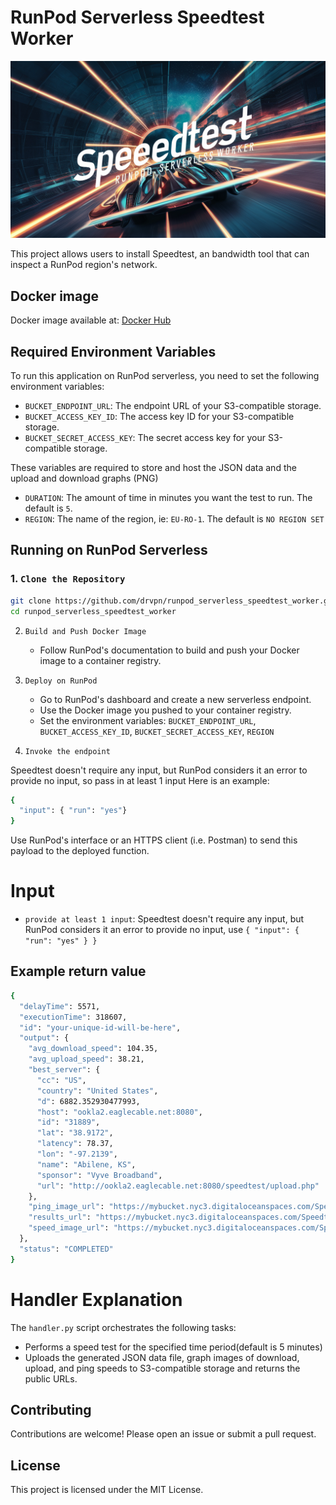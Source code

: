 # RunPod Serverless Speedtest Worker

![Banner](resources/Banner.png)

This project allows users to install Speedtest, an bandwidth tool that can inspect a RunPod region's network.

## Docker image

Docker image available at: [Docker Hub](https://hub.docker.com/r/drvpn/runpod_serverless_speedtest_worker)

## Required Environment Variables

To run this application on RunPod serverless, you need to set the following environment variables:

- `BUCKET_ENDPOINT_URL`: The endpoint URL of your S3-compatible storage.
- `BUCKET_ACCESS_KEY_ID`: The access key ID for your S3-compatible storage.
- `BUCKET_SECRET_ACCESS_KEY`: The secret access key for your S3-compatible storage.

These variables are required to store and host the JSON data and the upload and download graphs (PNG)

- `DURATION`: The amount of time in minutes you want the test to run.  The default is `5`.
- `REGION`: The name of the region, ie: `EU-RO-1`.  The default is `NO REGION SET`

## Running on RunPod Serverless

### 1. `Clone the Repository`

```sh
git clone https://github.com/drvpn/runpod_serverless_speedtest_worker.git
cd runpod_serverless_speedtest_worker
```

2. `Build and Push Docker Image`
   - Follow RunPod's documentation to build and push your Docker image to a container registry.

3. `Deploy on RunPod`
   - Go to RunPod's dashboard and create a new serverless endpoint.
   - Use the Docker image you pushed to your container registry.
   - Set the environment variables: `BUCKET_ENDPOINT_URL`, `BUCKET_ACCESS_KEY_ID`, `BUCKET_SECRET_ACCESS_KEY`, `REGION`

4. `Invoke the endpoint`

Speedtest doesn't require any input, but RunPod considers it an error to provide no input, so pass in at least 1 input Here is an example:

```sh
{
  "input": { "run": "yes"}
}
```


Use RunPod's interface or an HTTPS client (i.e. Postman) to send this payload to the deployed function.

# Input
- `provide at least 1 input`: Speedtest doesn't require any input, but RunPod considers it an error to provide no input, use `{ "input": { "run": "yes" } }`

## Example return value
```sh
{
  "delayTime": 5571,
  "executionTime": 318607,
  "id": "your-unique-id-will-be-here",
  "output": {
    "avg_download_speed": 104.35,
    "avg_upload_speed": 38.21,
    "best_server": {
      "cc": "US",
      "country": "United States",
      "d": 6882.352930477993,
      "host": "ookla2.eaglecable.net:8080",
      "id": "31889",
      "lat": "38.9172",
      "latency": 78.37,
      "lon": "-97.2139",
      "name": "Abilene, KS",
      "sponsor": "Vyve Broadband",
      "url": "http://ookla2.eaglecable.net:8080/speedtest/upload.php"
    },
    "ping_image_url": "https://mybucket.nyc3.digitaloceanspaces.com/Speedtest/EU-RO-1_speed_test_ping_20240617_003042.png",
    "results_url": "https://mybucket.nyc3.digitaloceanspaces.com/Speedtest/EU-RO-1_speed_test_results_20240617_003042.json",
    "speed_image_url": "https://mybucket.nyc3.digitaloceanspaces.com/Speedtest/EU-RO-1_speed_test_speed_20240617_003042.png"
  },
  "status": "COMPLETED"
}
```

# Handler Explanation

The `handler.py` script orchestrates the following tasks:

- Performs a speed test for the specified time period(default is 5 minutes)
- Uploads the generated JSON data file, graph images of download, upload, and ping speeds to S3-compatible storage and returns the public URLs.

## Contributing

Contributions are welcome! Please open an issue or submit a pull request.

## License

This project is licensed under the MIT License.

